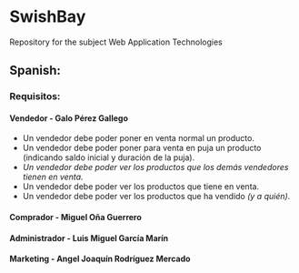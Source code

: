 # SwishBay
Repository for the subject Web Application Technologies

## Spanish:
### Requisitos:
#### Vendedor - Galo Pérez Gallego 
- Un vendedor debe poder poner en venta normal un producto.
- Un vendedor debe poder poner para venta en puja un producto (indicando saldo inicial y duración de la puja).
- _Un vendedor debe poder ver los productos que los demás vendedores tienen en venta._
- Un vendedor debe poder ver los productos que tiene en venta.
- Un vendedor debe poder ver los productos que ha vendido _(y a quién)_.

#### Comprador - Miguel Oña Guerrero

#### Administrador - Luis Miguel García Marín

#### Marketing - Angel Joaquín Rodríguez Mercado
